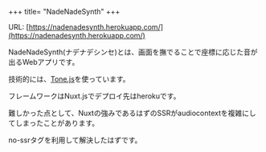 +++
title= "NadeNadeSynth"
+++

URL: [https://nadenadesynth.herokuapp.com/](https://nadenadesynth.herokuapp.com/)

NadeNadeSynth(ナデナデシンセ)とは、画面を撫でることで座標に応じた音が出るWebアプリです。

技術的には、[Tone.js](https://tonejs.github.io/)を使っています。

フレームワークはNuxt.jsでデプロイ先はherokuです。

難しかった点として、Nuxtの強みであるはずのSSRがaudiocontextを複雑にしてしまったことがあります。

no-ssrタグを利用して解決したはずです。
